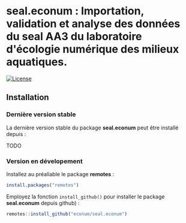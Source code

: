 # seal.econum : Importation, validation et analyse des données du seal AA3 du laboratoire d'écologie numérique des milieux aquatiques.

[![License](https://img.shields.io/badge/license-GPL-blue.svg)](http://www.gnu.org/licenses/gpl-2.0.html)

## Installation

### Dernière version stable

La dernière version stable du package **seal.econum** peut être installé depuis :

TODO

### Version en dévelopement

Installez au préaliable le package  **remotes** :

```r
install.packages("remotes")
```
Employez la fonction `install_github()` pour installer le package **seal.econum** depuis github) :

```r
remotes::install_github("econum/seal.econum")
```

